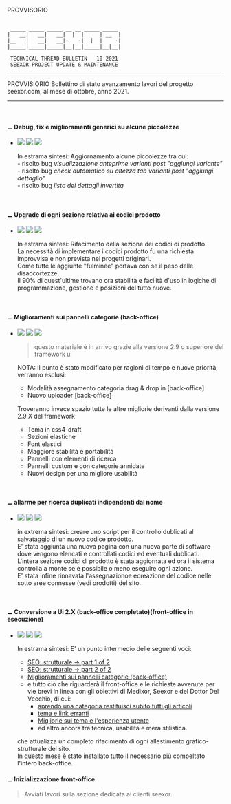 PROVVISORIO

~~~

 _____ _____ _____ __ __ _____ _____
|   __|   __|   __|  |  |     | __  |
|__   |   __|   __|-   -|  |  |    -|
|_____|_____|_____|__|__|_____|__|__|

 TECHNICAL THREAD BULLETIN   10-2021
 SEEXOR PROJECT UPDATE & MAINTENANCE

~~~

---
PROVVISIORIO
Bollettino di stato avanzamento lavori del progetto seexor.com, al mese di ottobre, anno 2021.

---

<br>


#### ⚊ Debug, fix e miglioramenti generici su alcune piccolezze

-	[![](https://img.shields.io/badge/--FF00FF.svg)]()
	[![](https://img.shields.io/badge/--F1F1F1.svg)]()
	[![](https://img.shields.io/badge/completed-10/21-green.svg)]()<br>

	In estrama sintesi: Aggiornamento alcune piccolezze tra cui:<br>
		- risolto bug _visualizzazione anteprime varianti post "aggiungi variante"_<br>
		- risolto bug _check automatico su altezza tab varianti post "aggiungi dettaglio"_<br>
		- risolto bug _lista dei dettagli invertita_<br>

<br>

#### ⚊ Upgrade di ogni sezione relativa ai codici prodotto

-	[![](https://img.shields.io/badge/--FF00FF.svg)]()
	[![](https://img.shields.io/badge/--F1F1F1.svg)]()
	[![](https://img.shields.io/badge/completed-10/21-green.svg)]()<br>

	In estrama sintesi: Rifacimento della sezione dei codici di prodotto.<br>
	La necessità di implementare i codici prodotto fu una richiesta improvvisa e non prevista nei progetti originari.<br>
	Come tutte le aggiunte "fulminee" portava con se il peso delle disaccortezze.<br>
	Il 90% di quest'ultime trovano ora stabilità e facilità d'uso in logiche di programmazione, gestione e posizioni del tutto nuove.

<br>

#### ⚊ Miglioramenti sui pannelli categorie (back-office)

- 	[![](https://img.shields.io/badge/--FF00FF.svg)]()
	[![](https://img.shields.io/badge/--F1F1F1.svg)]()
	[![](https://img.shields.io/badge/completed-10/21-green.svg)]()<br>

	>questo materiale è in arrivo grazie alla versione 2.9 o superiore del framework ui

	NOTA: Il punto è stato modificato per ragioni di tempo e nuove priorità, verranno esclusi:

	- 	Modalità assegnamento categoria drag & drop in [back-office]
	- 	Nuovo uploader [back-office]

	Troveranno invece spazio tutte le altre migliorie derivanti dalla versione 2.9.X del framework

	-	Tema in css4-draft
	-	Sezioni elastiche
	-	Font elastici
	-	Maggiore stabilità e portabilità
	-	Pannelli con elementi di ricerca
	-	Pannelli custom e con categorie annidate
	-	Nuovi design per una migliore usabilità

<br>

#### ⚊ allarme per ricerca duplicati indipendenti dal nome

-	[![](https://img.shields.io/badge/--FF00FF.svg)]()
	[![](https://img.shields.io/badge/--F1F1F1.svg)]()
	[![](https://img.shields.io/badge/completed-10/21-green.svg)]()<br>

	in extrema sintesi: creare uno script per il controllo dublicati al salvataggio di un nuovo codice prodotto.<br>
	E' stata aggiunta una nuova pagina con una nuova parte di software dove vengono elencati e controllati codici ed eventuali dublicati.<br>
	L'intera sezione codici di prodotto è stata aggiornata ed ora il sistema controlla a monte se è possibile o meno eseguire ogni azione.<br>
	E' stata infine rinnavata l'assegnazionoe ecreazione del codice nelle sotto aree connesse (vedi prodotti) del sito.

<br>

#### ⚊ Conversione a Ui 2.X (back-office completato)(front-office in esecuzione)

-	[![](https://img.shields.io/badge/--FF00FF.svg)]()
	[![](https://img.shields.io/badge/--F1F1F1.svg)]()
	[![](https://img.shields.io/badge/initialized-10/21-orange.svg)]()<br>

	In estrama sintesi: E' un punto intermedio delle seguenti voci:


	-	[SEO: strutturale -> part 1 of 2](https://github.com/SeexorDev/diary-log/blob/main/updates/2021.log.processing.v2.md#-seo-strutturale---part-1-of-2)
	-	[SEO: strutturale -> part 2 of 2](https://github.com/SeexorDev/diary-log/blob/main/updates/2021.log.processing.v2.md#-seo-strutturale---part-1-of-2)
	-	[Miglioramenti sui pannelli categorie (back-office)](https://github.com/SeexorDev/diary-log/blob/main/updates/2021.log.processing.v2.md#-miglioramenti-sui-pannelli-categorie-back-office)
	-	e tutto ciò che riguarderà il front-office e le richieste avvenute per vie brevi in linea con gli obiettivi di Medixor, Seexor e del Dottor Del Vecchio, di cui:
		- 	 [aprendo una categoria restituisci subito tutti gli articoli](https://github.com/SeexorDev/diary-log/blob/main/updates/2021.log.processing.v2.md#-aprendo-una-categoria-restituisci-subito-tutti-gli-articoli)
		- 	 [tema e link erranti](https://github.com/SeexorDev/diary-log/blob/main/updates/2021.log.processing.v2.md#-tema-e-link-erranti)
		- 	 [Migliorie sul tema e l'esperienza utente](https://github.com/SeexorDev/diary-log/blob/main/updates/2021.log.processing.v2.md#-migliorie-sul-tema-e-lesperienza-utente)
		- 	 ed altro ancora tra tecnica, usabilità e mera stilistica.
	
	che attualizza un completo rifacimento di ogni allestimento grafico-strutturale del sito.<br>
	In questo mese è stato installato tutto il necessario più compeltato l'intero back-office.



#### ⚊ Inizializzazione front-office
> Avviati lavori sulla sezione dedicata ai clienti seexor.
